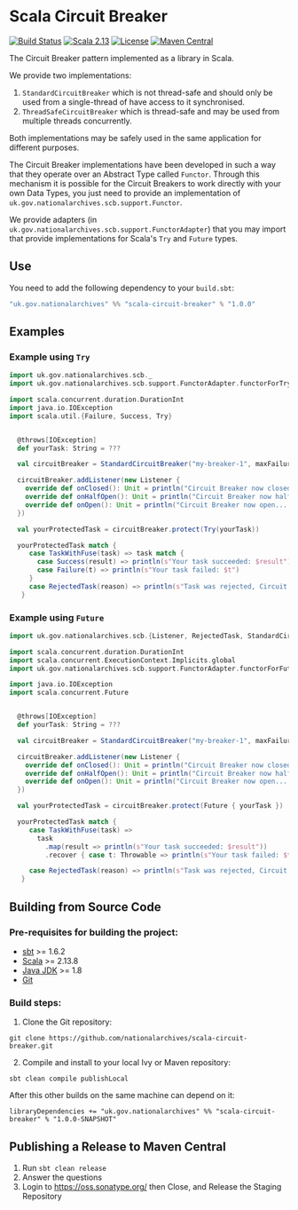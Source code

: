 # Scala Circuit Breaker

[![Build Status](https://github.com/nationalarchives/scala-circuit-breaker/actions/workflows/ci.yml/badge.svg?branch=main)](https://github.com/nationalarchives/scala-circuit-breaker/actions/workflows/ci.yml)
[![Scala 2.13](https://img.shields.io/badge/scala-2.13-red.svg)](http://scala-lang.org)
[![License](https://img.shields.io/badge/license-MIT-blue.svg)](https://opensource.org/licenses/MIT)
[![Maven Central](https://maven-badges.herokuapp.com/maven-central/uk.gov.nationalarchives.pdi/scala-circuit-breaker/badge.svg)](https://search.maven.org/search?q=g:uk.gov.nationalarchives)

The Circuit Breaker pattern implemented as a library in Scala.

We provide two implementations:
1. `StandardCircuitBreaker` which is not thread-safe and should only be used from a single-thread of have access to it synchronised.
2. `ThreadSafeCircuitBreaker` which is thread-safe and may be used from multiple threads concurrently.

Both implementations may be safely used in the same application for different purposes.

The Circuit Breaker implementations have been developed in such a way that they operate over an Abstract Type called `Functor`.
Through this mechanism it is possible for the Circuit Breakers to work directly with your own Data Types,
you just need to provide an implementation of `uk.gov.nationalarchives.scb.support.Functor`.

We provide adapters (in `uk.gov.nationalarchives.scb.support.FunctorAdapter`) that you may import that provide implementations for Scala's `Try` and `Future` types.

## Use

You need to add the following dependency to your `build.sbt`:

```scala
"uk.gov.nationalarchives" %% "scala-circuit-breaker" % "1.0.0"
```

## Examples

### Example using `Try`

```scala
import uk.gov.nationalarchives.scb._
import uk.gov.nationalarchives.scb.support.FunctorAdapter.functorForTry

import scala.concurrent.duration.DurationInt
import java.io.IOException
import scala.util.{Failure, Success, Try}


  @throws[IOException]
  def yourTask: String = ???

  val circuitBreaker = StandardCircuitBreaker("my-breaker-1", maxFailures = 5, resetTimeout = 120.seconds, exponentialBackoffFactor = 2, maxResetTimeout = 10.minutes)

  circuitBreaker.addListener(new Listener {
    override def onClosed(): Unit = println("Circuit Breaker now closed... you can take action on this event if you like!")
    override def onHalfOpen(): Unit = println("Circuit Breaker now half-open... you can take action on this event if you like!")
    override def onOpen(): Unit = println("Circuit Breaker now open... you can take action on this event if you like!")
  })

  val yourProtectedTask = circuitBreaker.protect(Try(yourTask))

  yourProtectedTask match {
     case TaskWithFuse(task) => task match {
       case Success(result) => println(s"Your task succeeded: $result")
       case Failure(t) => println(s"Your task failed: $t")
     }
     case RejectedTask(reason) => println(s"Task was rejected, Circuit Breaker is open: $reason")
   }
```

### Example using `Future`

```scala
import uk.gov.nationalarchives.scb.{Listener, RejectedTask, StandardCircuitBreaker, TaskWithFuse}

import scala.concurrent.duration.DurationInt
import scala.concurrent.ExecutionContext.Implicits.global
import uk.gov.nationalarchives.scb.support.FunctorAdapter.functorForFuture

import java.io.IOException
import scala.concurrent.Future


  @throws[IOException]
  def yourTask: String = ???

  val circuitBreaker = StandardCircuitBreaker("my-breaker-1", maxFailures = 5, resetTimeout = 120.seconds, exponentialBackoffFactor = 2, maxResetTimeout = 10.minutes)

  circuitBreaker.addListener(new Listener {
    override def onClosed(): Unit = println("Circuit Breaker now closed... you can take action on this event if you like!")
    override def onHalfOpen(): Unit = println("Circuit Breaker now half-open... you can take action on this event if you like!")
    override def onOpen(): Unit = println("Circuit Breaker now open... you can take action on this event if you like!")
  })

  val yourProtectedTask = circuitBreaker.protect(Future { yourTask })

  yourProtectedTask match {
     case TaskWithFuse(task) =>
       task
         .map(result => println(s"Your task succeeded: $result"))
         .recover { case t: Throwable => println(s"Your task failed: $t")}

     case RejectedTask(reason) => println(s"Task was rejected, Circuit Breaker is open: $reason")
   }
```

## Building from Source Code

### Pre-requisites for building the project:
* [sbt](https://www.scala-sbt.org/) >= 1.6.2  
* [Scala](https://www.scala-lang.org/) >= 2.13.8
* [Java JDK](https://adoptopenjdk.net/) >= 1.8
* [Git](https://git-scm.com)

### Build steps:
1. Clone the Git repository:
```
git clone https://github.com/nationalarchives/scala-circuit-breaker.git
```
2. Compile and install to your local Ivy or Maven repository:
```
sbt clean compile publishLocal
```
After this other builds on the same machine can depend on it:
```
libraryDependencies += "uk.gov.nationalarchives" %% "scala-circuit-breaker" % "1.0.0-SNAPSHOT"
```

## Publishing a Release to Maven Central

1. Run `sbt clean release`
2. Answer the questions
3. Login to https://oss.sonatype.org/ then Close, and Release the Staging Repository
